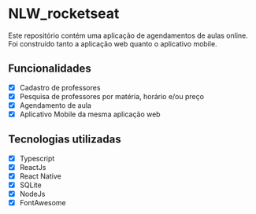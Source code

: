 # NLW_rocketseat
Este repositório contém uma aplicação de agendamentos de aulas online. Foi construído tanto a aplicação web quanto o aplicativo mobile.

## Funcionalidades
- [x] Cadastro de professores
- [x] Pesquisa de professores por matéria, horário e/ou preço
- [x] Agendamento de aula
- [x] Aplicativo Mobile da mesma aplicação web

## Tecnologias utilizadas
- [x] Typescript
- [x] ReactJs
- [x] React Native
- [x] SQLite
- [x] NodeJs
- [x] FontAwesome
